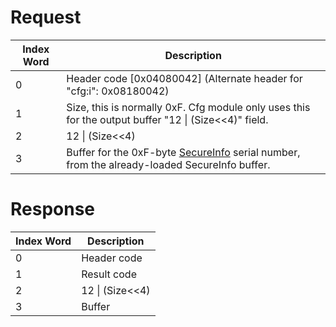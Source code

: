 # Request

| Index Word | Description                                                                                                                        |
|------------|------------------------------------------------------------------------------------------------------------------------------------|
| 0          | Header code \[0x04080042\] (Alternate header for "cfg:i": 0x08180042)                                                              |
| 1          | Size, this is normally 0xF. Cfg module only uses this for the output buffer "12 \| (Size\<\<4)" field.                             |
| 2          | 12 \| (Size\<\<4)                                                                                                                  |
| 3          | Buffer for the 0xF-byte [SecureInfo](Nandrw/sys/SecureInfo_A "wikilink") serial number, from the already-loaded SecureInfo buffer. |

# Response

| Index Word | Description       |
|------------|-------------------|
| 0          | Header code       |
| 1          | Result code       |
| 2          | 12 \| (Size\<\<4) |
| 3          | Buffer            |